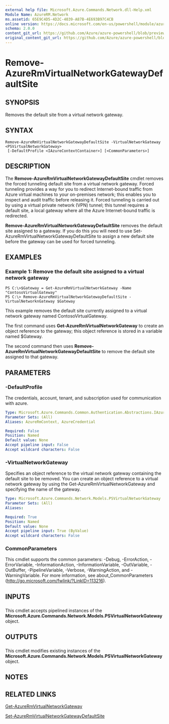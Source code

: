 ```yaml
---
external help file: Microsoft.Azure.Commands.Network.dll-Help.xml
Module Name: AzureRM.Network
ms.assetid: 65E9C4D5-4D2C-4039-A87B-4E693B97C4CB
online version: https://docs.microsoft.com/en-us/powershell/module/azurerm.network/remove-azurermvirtualnetworkgatewaydefaultsite
schema: 2.0.0
content_git_url: https://github.com/Azure/azure-powershell/blob/preview/src/ResourceManager/Network/Commands.Network/help/Remove-AzureRmVirtualNetworkGatewayDefaultSite.md
original_content_git_url: https://github.com/Azure/azure-powershell/blob/preview/src/ResourceManager/Network/Commands.Network/help/Remove-AzureRmVirtualNetworkGatewayDefaultSite.md
---
```


# Remove-AzureRmVirtualNetworkGatewayDefaultSite

## SYNOPSIS
Removes the default site from a virtual network gateway.

## SYNTAX

```
Remove-AzureRmVirtualNetworkGatewayDefaultSite -VirtualNetworkGateway <PSVirtualNetworkGateway>
 [-DefaultProfile <IAzureContextContainer>] [<CommonParameters>]
```

## DESCRIPTION
The **Remove-AzureRmVirtualNetworkGatewayDefaultSite** cmdlet removes the forced tunneling default site from a virtual network gateway.
Forced tunneling provides a way for you to redirect Internet-bound traffic from Azure virtual machines to your on-premises network; this enables you to inspect and audit traffic before releasing it.
Forced tunneling is carried out by using a virtual private network (VPN) tunnel; this tunnel requires a default site, a local gateway where all the Azure Internet-bound traffic is redirected.

**Remove-AzureRmVirtualNetworkGatewayDefaultSite** removes the default site assigned to a gateway.
If you do this you will need to use Set-AzureRmVirtualNetworkGatewayDefaultSite to assign a new default site before the gateway can be used for forced tunneling.

## EXAMPLES

### Example 1: Remove the default site assigned to a virtual network gateway
```
PS C:\>$Gateway = Get-AzureRmVirtualNetworkGateway -Name "ContosoVirtualGateway"
PS C:\> Remove-AzureRmVirtualNetworkGatewayDefaultSite -VirtualNetworknGateway $Gateway
```

This example removes the default site currently assigned to a virtual network gateway named ContosoVirtualGateway.

The first command uses **Get-AzureRmVirtualNetworkGateway** to create an object reference to the gateway; this object reference is stored in a variable named $Gateway.

The second command then uses **Remove-AzureRmVirtualNetworkGatewayDefaultSite** to remove the default site assigned to that gateway.

## PARAMETERS

### -DefaultProfile
The credentials, account, tenant, and subscription used for communication with azure.

```yaml
Type: Microsoft.Azure.Commands.Common.Authentication.Abstractions.IAzureContextContainer
Parameter Sets: (All)
Aliases: AzureRmContext, AzureCredential

Required: False
Position: Named
Default value: None
Accept pipeline input: False
Accept wildcard characters: False
```

### -VirtualNetworkGateway
Specifies an object reference to the virtual network gateway containing the default site to be removed.
You can create an object reference to a virtual network gateway by using the Get-AzureRmVirtualNetworkGateway and specifying the name of the gateway.

```yaml
Type: Microsoft.Azure.Commands.Network.Models.PSVirtualNetworkGateway
Parameter Sets: (All)
Aliases:

Required: True
Position: Named
Default value: None
Accept pipeline input: True (ByValue)
Accept wildcard characters: False
```

### CommonParameters
This cmdlet supports the common parameters: -Debug, -ErrorAction, -ErrorVariable, -InformationAction, -InformationVariable, -OutVariable, -OutBuffer, -PipelineVariable, -Verbose, -WarningAction, and -WarningVariable. For more information, see about_CommonParameters (http://go.microsoft.com/fwlink/?LinkID=113216).

## INPUTS

###  
This cmdlet accepts pipelined instances of the **Microsoft.Azure.Commands.Network.Models.PSVirtualNetworkGateway** object.

## OUTPUTS

###  
This cmdlet modifies existing instances of the **Microsoft.Azure.Commands.Network.Models.PSVirtualNetworkGateway** object.

## NOTES

## RELATED LINKS

[Get-AzureRmVirtualNetworkGateway](./Get-AzureRmVirtualNetworkGateway.md)

[Set-AzureRmVirtualNetworkGatewayDefaultSite](./Set-AzureRmVirtualNetworkGatewayDefaultSite.md)


